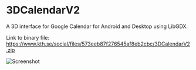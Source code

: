 # 3DCalendarV2

A 3D interface for Google Calendar for Android and Desktop using LibGDX.

Link to binary file:
https://www.kth.se/social/files/573eeb87f276545af8eb2cbc/3DCalendarV2.zip

![Screenshot](https://www.kth.se/social/files/573eed03f276547404c15d64/3DCalendar_large.png "Screenshot")
